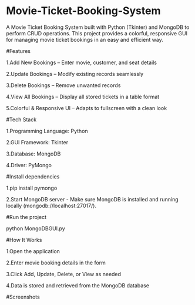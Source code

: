 # Movie-Ticket-Booking-System
A Movie Ticket Booking System built with Python (Tkinter) and MongoDB to perform CRUD operations. This project provides a colorful, responsive GUI for managing movie ticket bookings in an easy and efficient way.

#Features

1.Add New Bookings – Enter movie, customer, and seat details

2.Update Bookings – Modify existing records seamlessly

3.Delete Bookings – Remove unwanted records

4.View All Bookings – Display all stored tickets in a table format

5.Colorful & Responsive UI – Adapts to fullscreen with a clean look


#Tech Stack

1.Programming Language: Python

2.GUI Framework: Tkinter

3.Database: MongoDB

4.Driver: PyMongo


#Install dependencies

1.pip install pymongo

2.Start MongoDB server -
Make sure MongoDB is installed and running locally (mongodb://localhost:27017/).


#Run the project

python MongoDBGUI.py


#How It Works

1.Open the application

2.Enter movie booking details in the form

3.Click Add, Update, Delete, or View as needed

4.Data is stored and retrieved from the MongoDB database


#Screenshots









